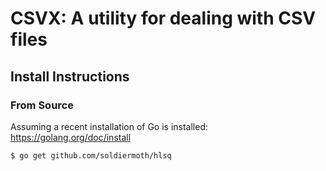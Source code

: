 # CSVX: A utility for dealing with CSV files

## Install Instructions

### From Source

Assuming a recent installation of Go is installed: https://golang.org/doc/install
```bash
$ go get github.com/soldiermoth/hlsq
```
